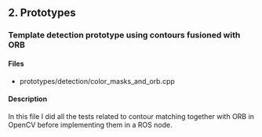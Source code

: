 ## 2. Prototypes ##
### Template detection prototype using contours fusioned with ORB ###
#### Files ####
*	prototypes/detection/color_masks_and_orb.cpp
#### Description ####
In this file I did all the tests related to contour matching together with ORB in OpenCV before implementing them in a ROS node. 